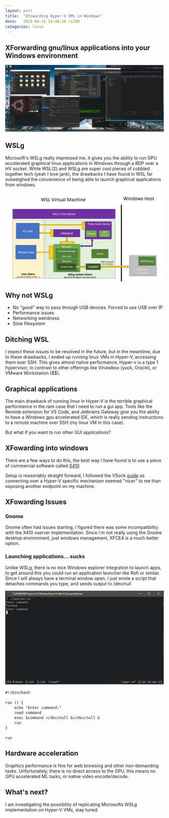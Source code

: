 ```yaml
---
layout: post
title:  "Xfowarding Hyper-V VMs in Windows"
date:   2023-04-16 14:40:16 +1200
categories: linux
---
```


## XForwarding gnu/linux applications into your Windows environment

![XForwarded Desktop](https://raw.githubusercontent.com/xtenduke/xtenduke.github.io/dd981bf1f297b5b98b977b897b7af6de6335971a/assets/images/xforward.png "Xforwarded desktop")

## WSLg
Microsoft's WSLg really impressed me, it gives you the ability to run GPU accelerated graphical linux applications in Windows through a RDP over a HV socket. While WSL(2) and WSLg are super cool pieces of cobbled together tech (yeah I love jank), the drawbacks I have found in WSL far outweighed the convenience of being able to launch graphical applications from windows.

![WSLg](https://raw.githubusercontent.com/xtenduke/xtenduke.github.io/c6902a08b838aaa54242272d6c187a26abaea585/assets/images/wsl-wayland.png "WSLg")


## Why not WSLg

- No "good" way to pass through USB devices. Forced to use USB over IP
- Performance issues
- Networking weirdness
- Slow filesystem

## Ditching WSL
I expect these issues to be resolved in the future, but in the meantime, due to these drawbacks, I ended up running linux VMs in Hyper-V, accessing them over SSH.
This gives almost native performance, Hyper-v is a type 1 hypervisor, in contrast to other offerings like Virutalbox (yuck, Oracle), or VMware Workstation ($$).

## Graphical applications
The main drawback of running linux in Hyper-V is the terrible graphical performance in the rare case that I need to run a gui app. Tools like the Remote extension for VS Code, and Jetbrains Gateway give you the ability to have a Windows gpu accelerated IDE, which is really sending instructions to a remote machine over SSH (my linux VM in this case).

But what if you want to run other GUI applications?


## XFowarding into windows
There are a few ways to do this, the best way I have found is to use a piece of commercial software called [X410](https://www.google.com/url?sa=t&rct=j&q=&esrc=s&source=web&cd=&cad=rja&uact=8&ved=2ahUKEwi0yvui3K3-AhVA-jgGHTiKB2IQFnoECAwQAQ&url=https%3A%2F%2Fx410.dev%2F&usg=AOvVaw0pWaga9LvxlM_MbiFptB1h)

Setup is reasonably straight forward, I followed the VSock [guide](https://www.google.com/url?sa=t&rct=j&q=&esrc=s&source=web&cd=&cad=rja&uact=8&ved=2ahUKEwi0yvui3K3-AhVA-jgGHTiKB2IQFnoECAwQAQ&url=https%3A%2F%2Fx410.dev%2F&usg=AOvVaw0pWaga9LvxlM_MbiFptB1h) as connecting over a Hyper-V specific mechanism seemed "nicer" to me than exposing another endpoint on my machine.


## XFowarding Issues
### Gnome
Gnome often had issues starting, I figured there was some incompatibility with the X410 xserver implementation. Since i'm not really using the Gnome desktop environment, just windows management, XFCE4 is a much better option.

### Launching applications... sucks

Unlike WSLg, there is no nice Windows explorer integration to launch apps, to get around this you could run an application launcher like Rofi or similar. Since I will always have a terminal window open, I just wrote a script that detaches commands you type, and sends output to /dev/null

![Janky application launcher](https://raw.githubusercontent.com/xtenduke/xtenduke.github.io/dd981bf1f297b5b98b977b897b7af6de6335971a/assets/images/launcher.png "Janky application launcher")

```
#!/bin/bash

run () {
    echo "Enter command:"
    read command
    exec $command </dev/null &>/dev/null &
    run
}

run
```


## Hardware acceleration
Graphics performance is fine for web browsing and other non-demanding tasks. Unfortunately, there is no direct access to the GPU, this means no GPU accelerated ML tasks, or native video encode/decode.


## What's next?
I am investigating the possibility of replicating Microsofts WSLg implementation on Hyper-V VMs, stay tuned.

